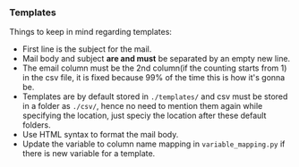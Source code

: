### Templates

Things to keep in mind regarding templates:

- First line is the subject for the mail.
- Mail body and subject __are and must__ be separated by an empty new line.
- The email column must be the 2nd column(if the counting starts from 1) in the csv file, it is fixed because 99% of the time this is how it's gonna be.
- Templates are by default stored in `./templates/` and csv must be stored in a folder as `./csv/`, hence no need to mention them again while specifying the location, just speciy the location after these default folders.
- Use HTML syntax to format the mail body.
- Update the variable to column name mapping in `variable_mapping.py` if there is new variable for a template.
